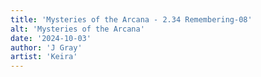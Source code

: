 ```yaml
---
title: 'Mysteries of the Arcana - 2.34 Remembering-08'
alt: 'Mysteries of the Arcana'
date: '2024-10-03'
author: 'J Gray'
artist: 'Keira'
---
```

